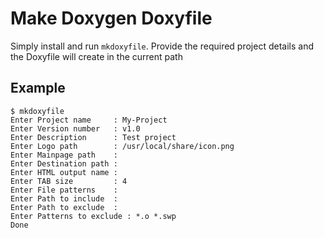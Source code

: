 # Make Doxygen Doxyfile

Simply install and run `mkdoxyfile`. Provide the required project details and the Doxyfile will create in the current path

## Example
```
$ mkdoxyfile 
Enter Project name     : My-Project
Enter Version number   : v1.0
Enter Description      : Test project
Enter Logo path        : /usr/local/share/icon.png
Enter Mainpage path    : 
Enter Destination path :  
Enter HTML output name : 
Enter TAB size         : 4
Enter File patterns    : 
Enter Path to include  : 
Enter Path to exclude  : 
Enter Patterns to exclude : *.o *.swp
Done
```

